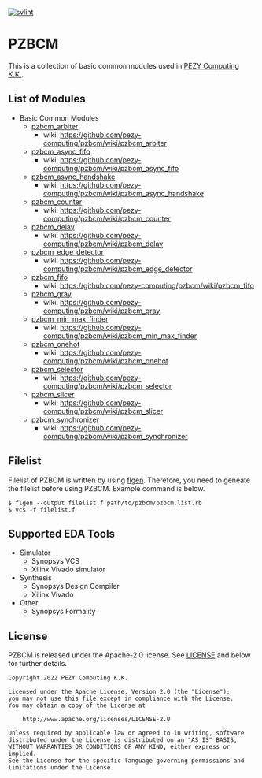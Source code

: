 [![svlint](https://github.com/pezy-computing/pzbcm/actions/workflows/svlint.yml/badge.svg)](https://github.com/pezy-computing/pzbcm/actions/workflows/svlint.yml)

# PZBCM

This is a collection of basic common modules used in [PEZY Computing K.K.](https://www.pezy.co.jp/).

## List of Modules

* Basic Common Modules
    * [pzbcm_arbiter](https://github.com/pezy-computing/pzbcm/tree/master/pzbcm_arbiter)
        * wiki: https://github.com/pezy-computing/pzbcm/wiki/pzbcm_arbiter
    * [pzbcm_async_fifo](https://github.com/pezy-computing/pzbcm/tree/master/pzbcm_async_fifo)
        * wiki: https://github.com/pezy-computing/pzbcm/wiki/pzbcm_async_fifo
    * [pzbcm_async_handshake](https://github.com/pezy-computing/pzbcm/tree/master/pzbcm_async_handshake)
        * wiki: https://github.com/pezy-computing/pzbcm/wiki/pzbcm_async_handshake
    * [pzbcm_counter](https://github.com/pezy-computing/pzbcm/tree/master/pzbcm_counter)
        * wiki: https://github.com/pezy-computing/pzbcm/wiki/pzbcm_counter
    * [pzbcm_delay](https://github.com/pezy-computing/pzbcm/tree/master/pzbcm_delay)
        * wiki: https://github.com/pezy-computing/pzbcm/wiki/pzbcm_delay
    * [pzbcm_edge_detector](https://github.com/pezy-computing/pzbcm/tree/master/pzbcm_edge_detector)
        * wiki: https://github.com/pezy-computing/pzbcm/wiki/pzbcm_edge_detector
    * [pzbcm_fifo](https://github.com/pezy-computing/pzbcm/tree/master/pzbcm_fifo)
        * wiki: https://github.com/pezy-computing/pzbcm/wiki/pzbcm_fifo
    * [pzbcm_gray](https://github.com/pezy-computing/pzbcm/tree/master/pzbcm_gray)
        * wiki: https://github.com/pezy-computing/pzbcm/wiki/pzbcm_gray
    * [pzbcm_min_max_finder](https://github.com/pezy-computing/pzbcm/tree/master/pzbcm_min_max_finder)
        * wiki: https://github.com/pezy-computing/pzbcm/wiki/pzbcm_min_max_finder
    * [pzbcm_onehot](https://github.com/pezy-computing/pzbcm/tree/master/pzbcm_onehot)
        * wiki: https://github.com/pezy-computing/pzbcm/wiki/pzbcm_onehot
    * [pzbcm_selector](https://github.com/pezy-computing/pzbcm/tree/master/pzbcm_selector)
        * wiki: https://github.com/pezy-computing/pzbcm/wiki/pzbcm_selector
    * [pzbcm_slicer](https://github.com/pezy-computing/pzbcm/tree/master/pzbcm_slicer)
        * wiki: https://github.com/pezy-computing/pzbcm/wiki/pzbcm_slicer
    * [pzbcm_synchronizer](https://github.com/pezy-computing/pzbcm/tree/master/pzbcm_synchronizer)
        * wiki: https://github.com/pezy-computing/pzbcm/wiki/pzbcm_synchronizer

## Filelist

Filelist of PZBCM is written by using [flgen](https://github.com/pezy-computing/flgen).
Therefore, you need to geneate the filelist before using PZBCM. Example command is below.

```
$ flgen --output filelist.f path/to/pzbcm/pzbcm.list.rb
$ vcs -f filelist.f
```

## Supported EDA Tools

* Simulator
    * Synopsys VCS
    * Xilinx Vivado simulator
* Synthesis
    * Synopsys Design Compiler
    * Xilinx Vivado
* Other
    * Synopsys Formality

## License

PZBCM is released under the Apache-2.0 license. See [LICENSE](LICENSE) and below for further details.

    Copyright 2022 PEZY Computing K.K.

    Licensed under the Apache License, Version 2.0 (the "License");
    you may not use this file except in compliance with the License.
    You may obtain a copy of the License at

        http://www.apache.org/licenses/LICENSE-2.0

    Unless required by applicable law or agreed to in writing, software
    distributed under the License is distributed on an "AS IS" BASIS,
    WITHOUT WARRANTIES OR CONDITIONS OF ANY KIND, either express or implied.
    See the License for the specific language governing permissions and
    limitations under the License.
